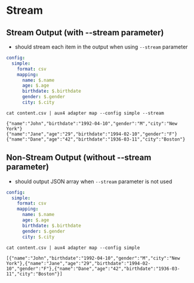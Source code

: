 # Stream

## Stream Output (with --stream parameter)

- should stream each item in the output when using `--stream` parameter

```file:config.yaml
config:
  simple:
    format: csv
    mapping:
      name: $.name
      age: $.age
      birthdate: $.birthdate
      gender: $.gender
      city: $.city
```

```execute
cat content.csv | aux4 adapter map --config simple --stream
```

```expect
{"name":"John","birthdate":"1992-04-10","gender":"M","city":"New York"}
{"name":"Jane","age":"29","birthdate":"1994-02-10","gender":"F"}
{"name":"Dane","age":"42","birthdate":"1936-03-11","city":"Boston"}
```

## Non-Stream Output (without --stream parameter)

- should output JSON array when `--stream` parameter is not used

```file:config.yaml
config:
  simple:
    format: csv
    mapping:
      name: $.name
      age: $.age
      birthdate: $.birthdate
      gender: $.gender
      city: $.city
```

```execute
cat content.csv | aux4 adapter map --config simple
```

```expect
[{"name":"John","birthdate":"1992-04-10","gender":"M","city":"New York"},{"name":"Jane","age":"29","birthdate":"1994-02-10","gender":"F"},{"name":"Dane","age":"42","birthdate":"1936-03-11","city":"Boston"}]
```

